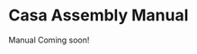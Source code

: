 # Casa Assembly Manual

Manual Coming soon!

<!-- Chapters:

- [Introduction](./chapters/10_introduction.md) -->
